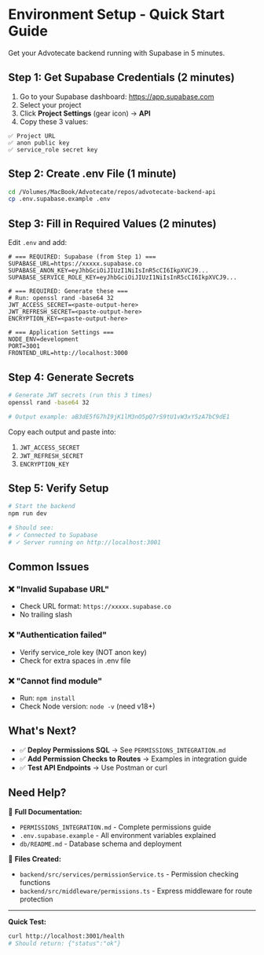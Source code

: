 # Environment Setup - Quick Start Guide

Get your Advotecate backend running with Supabase in 5 minutes.

## Step 1: Get Supabase Credentials (2 minutes)

1. Go to your Supabase dashboard: https://app.supabase.com
2. Select your project
3. Click **Project Settings** (gear icon) → **API**
4. Copy these 3 values:

```
✅ Project URL
✅ anon public key
✅ service_role secret key
```

## Step 2: Create .env File (1 minute)

```bash
cd /Volumes/MacBook/Advotecate/repos/advotecate-backend-api
cp .env.supabase.example .env
```

## Step 3: Fill in Required Values (2 minutes)

Edit `.env` and add:

```env
# === REQUIRED: Supabase (from Step 1) ===
SUPABASE_URL=https://xxxxx.supabase.co
SUPABASE_ANON_KEY=eyJhbGciOiJIUzI1NiIsInR5cCI6IkpXVCJ9...
SUPABASE_SERVICE_ROLE_KEY=eyJhbGciOiJIUzI1NiIsInR5cCI6IkpXVCJ9...

# === REQUIRED: Generate these ===
# Run: openssl rand -base64 32
JWT_ACCESS_SECRET=<paste-output-here>
JWT_REFRESH_SECRET=<paste-output-here>
ENCRYPTION_KEY=<paste-output-here>

# === Application Settings ===
NODE_ENV=development
PORT=3001
FRONTEND_URL=http://localhost:3000
```

## Step 4: Generate Secrets

```bash
# Generate JWT secrets (run this 3 times)
openssl rand -base64 32

# Output example: aB3dE5fG7hI9jK1lM3nO5pQ7rS9tU1vW3xY5zA7bC9dE1
```

Copy each output and paste into:
1. `JWT_ACCESS_SECRET`
2. `JWT_REFRESH_SECRET`
3. `ENCRYPTION_KEY`

## Step 5: Verify Setup

```bash
# Start the backend
npm run dev

# Should see:
# ✓ Connected to Supabase
# ✓ Server running on http://localhost:3001
```

## Common Issues

### ❌ "Invalid Supabase URL"
- Check URL format: `https://xxxxx.supabase.co`
- No trailing slash

### ❌ "Authentication failed"
- Verify service_role key (NOT anon key)
- Check for extra spaces in .env file

### ❌ "Cannot find module"
- Run: `npm install`
- Check Node version: `node -v` (need v18+)

## What's Next?

- ✅ **Deploy Permissions SQL** → See `PERMISSIONS_INTEGRATION.md`
- ✅ **Add Permission Checks to Routes** → Examples in integration guide
- ✅ **Test API Endpoints** → Use Postman or curl

## Need Help?

📖 **Full Documentation:**
- `PERMISSIONS_INTEGRATION.md` - Complete permissions guide
- `.env.supabase.example` - All environment variables explained
- `db/README.md` - Database schema and deployment

🔧 **Files Created:**
- `backend/src/services/permissionService.ts` - Permission checking functions
- `backend/src/middleware/permissions.ts` - Express middleware for route protection

---

**Quick Test:**
```bash
curl http://localhost:3001/health
# Should return: {"status":"ok"}
```
